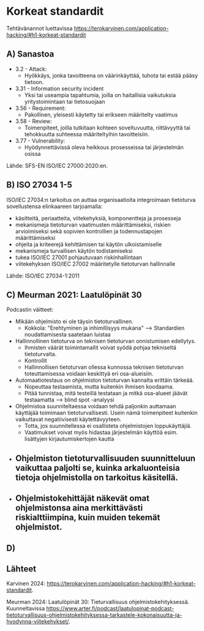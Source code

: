 # Korkeat standardit

Tehtävänannot luettavissa https://terokarvinen.com/application-hacking/#h1-korkeat-standardit

## A) Sanastoa

 - 3.2 - Attack:
   - Hyökkäys, jonka tavoitteena on väärinkäyttää, tuhota tai estää pääsy tietoon. 
 - 3.31 - Information security incident
   - Yksi tai useampia tapahtumia, joilla on haitallisia vaikutuksia yritystoimintaan tai tietosuojaan
 - 3.56 - Requirement:
   - Pakollinen, yleisesti käytetty tai erikseen määritelty vaatimus
 - 3.58 - Review:
   - Toimenpiteet, joilla tutkitaan kohteen soveltuvuutta, riittävyyttä tai tehokkuutta suhteessa määriteltyihin tavoitteisiin.
 - 3.77 - Vulnerability:
   - Hyödynnettävissä oleva heikkous prosesseissa tai järjestelmän osissa
  
  Lähde: SFS-EN ISO/IEC 27000:2020:en. 

## B) ISO 27034 1-5

ISO/IEC 27034:n tarkoitus on auttaa organisaatioita integroimaan tietoturva sovellustensa elinkaareen tarjoamalla:
 - käsitteitä, periaatteita, viitekehyksiä, komponentteja ja prosesseja
 - mekanismeja tietoturvan vaatimusten määrittämiseksi, riskien arvioimiseksi sekä sopivien kontrollien ja todennustapojen määrittämiseksi
 - ohjeita ja kriteerejä kehittämisen tai käytön ulkoistamiselle
 - mekanismeja turvallisen käytön todistamiseksi
 - tukea ISO/IEC 27001 pohjautuvaan riskinhallintaan
 - viitekehyksen ISO/IEC 27002 määritetylle tietoturvan hallinnalle

Lähde: ISO/IEC 27034-1:2011

## C) Meurman 2021: Laatulöpinät 30

Podcastin väitteet:

 - Mikään ohjelmisto ei ole täysin tietoturvallinen.
   - Kokkola: "Erehtyminen ja inhimillisyys mukana" --> Standardien noudattamisesta saatetaan luistaa
 - Hallinnollinen tietoturva on teknisen tietoturvan onnistumisen edellytys.
   - Ihmisten väärät toimintamallit voivat syödä pohjaa tekniseltä tietoturvalta.
   - Kontrollit
   - Hallinnollisen tietoturvan ollessa kunnossa teknisen tietoturvan toteuttamisessa voidaan keskittyä eri osa-alueisiin.
 - Automaatiotestaus on ohjelmiston tietoturvan kannalta erittäin tärkeää.
   - Nopeuttaa testaamista, mutta kuitenkin ihmisen koodaama.
   - Pitää tunnistaa, mitä testeillä testataan ja mitkä osa-alueet jäävät testaamatta  --> blind spot -analyysi
 - Ohjelmistoa suunniteltaessa voidaan tehdä paljonkin auttamaan käyttäjää toimimaan tietoturvallisesti. Usein nämä toimenpiteet kuitenkin vaikuttavat negatiivisesti käytettävyyteen.
   - Totta, jos suunnitellessa ei osallisteta ohjelmistojen loppukäyttäjiä.
   - Vaatimukset voivat myös hidastaa järjestelmän käyttöä esim. lisättyjen kirjautumiskertojen kautta
 - Ohjelmiston tietoturvallisuuden suunnitteluun vaikuttaa paljolti se, kuinka arkaluonteisia tietoja ohjelmistolla on tarkoitus käsitellä.
   - 
 - Ohjelmistokehittäjät näkevät omat ohjelmistonsa aina merkittävästi riskialttiimpina, kuin muiden tekemät ohjelmistot.
   -

## D) 
## Lähteet

Karvinen 2024: https://terokarvinen.com/application-hacking/#h1-korkeat-standardit.

Meurman 2024: Laatulöpinät 30: Tieturvallisuus ohjelmistokehityksessä. Kuunneltavissa https://www.arter.fi/podcast/laatulopinat-podcast-tietoturvallisuus-ohjelmistokehityksessa-tarkastele-kokonaisuutta-ja-hyodynna-viitekehykset/.
